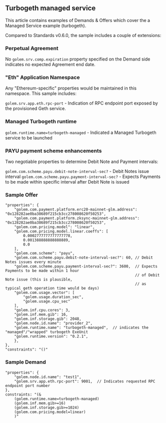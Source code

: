 ## Turbogeth managed service

This article contains examples of Demands & Offers which cover the a Managed Service example (turbogeth).

Compared to Standards v0.6.0, the sample includes a couple of extensions:

### Perpetual Agreement

No `golem.srv.comp.expiration` property specified on the Demand side indicates no expected Agreement end date.

### "Eth" Application Namespace

Any "Ethereum-specific" properties would be maintained in this namespace. This sample includes:

`golem.srv.app.eth.rpc-port` - Indication of RPC endpoint port exposed by the provisioned Geth service.

### Managed Turbogeth runtime

`golem.runtime.name=turbogeth-managed` - Indicated a Managed Turbogeth service to be launched

### PAYU payment scheme enhancements

Two negotiable properties to determine Debit Note and Payment intervals:

`golem.com.scheme.payu.debit-note-interval-sec?` - Debit Notes issue interval
`golem.com.scheme.payu.payment-interval-sec?` - Expects Payments to be made within specific interval after Debit Note is issued

### Sample Offer

```
"properties": {
    "golem.com.payment.platform.erc20-mainnet-glm.address": "0x128282ae0ba38689f215cb3cc278008620f50253",
    "golem.com.payment.platform.zksync-mainnet-glm.address": "0x128282ae0ba38689f215cb3cc278008620f50253",
    "golem.com.pricing.model": "linear",
    "golem.com.pricing.model.linear.coeffs": [
        0.0002777777777777778,
        0.001388888888888889,
        0.0
    ],
    "golem.com.scheme": "payu",
    "golem.com.scheme.payu.debit-note-interval-sec?": 60, // Debit Notes issues every minute
    "golem.com.scheme.payu.payment-interval-sec?": 3600,  // Expects Payments to be made within 1 hour 
                                                          // of Debit Note issue (this is plausible, 
                                                          // as typical geth operation time would be days)
    "golem.com.usage.vector": [
        "golem.usage.duration_sec",
        "golem.usage.cpu_sec"
    ],
    "golem.inf.cpu.cores": 3,
    "golem.inf.mem.gib": 16,
    "golem.inf.storage.gib": 2048,
    "golem.node.id.name": "provider_2",
    "golem.runtime.name": "turbogeth-managed",  // indicates the "managed"/"wrapped" turbogeth ExeUnit
    "golem.runtime.version": "0.2.1",
    },
},
"constraints": "()"
```

### Sample Demand

```
"properties": {
    "golem.node.id.name": "test1",
    "golem.srv.app.eth.rpc-port": 9001,  // Indicates requested RPC endpoint port number
},
constraints: "(&
    (golem.runtime.name=turbogeth-managed)
    (golem.inf.mem.gib>=16)
    (golem.inf.storage.gib>=1024)
    (golem.com.pricing.model=linear)
    )"
```

